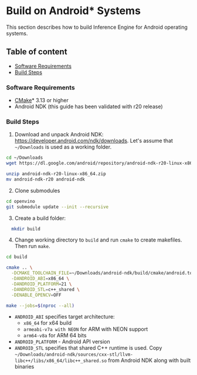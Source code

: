 # Build on Android* Systems

This section describes how to build Inference Engine for Android operating systems.

## Table of content

  - [Software Requirements](#software-requirements)
  - [Build Steps](#build-steps)

### Software Requirements

- [CMake]\* 3.13 or higher
- Android NDK (this guide has been validated with r20 release)

### Build Steps

1. Download and unpack Android NDK: https://developer.android.com/ndk/downloads. Let's assume that `~/Downloads` is used as a working folder.
  ```sh
  cd ~/Downloads
  wget https://dl.google.com/android/repository/android-ndk-r20-linux-x86_64.zip

  unzip android-ndk-r20-linux-x86_64.zip
  mv android-ndk-r20 android-ndk
  ```

2. Clone submodules
  ```sh
  cd openvino
  git submodule update --init --recursive
  ```

3. Create a build folder:
  ```sh
    mkdir build
  ```

4. Change working directory to `build` and run `cmake` to create makefiles. Then run `make`.
  ```sh
  cd build

  cmake .. \
    -DCMAKE_TOOLCHAIN_FILE=~/Downloads/android-ndk/build/cmake/android.toolchain.cmake \
    -DANDROID_ABI=x86_64 \
    -DANDROID_PLATFORM=21 \
    -DANDROID_STL=c++_shared \
    -DENABLE_OPENCV=OFF

  make --jobs=$(nproc --all)
  ```

  * `ANDROID_ABI` specifies target architecture:
    * `x86_64` for x64 build
    * `armeabi-v7a with NEON` for ARM with NEON support
    * `arm64-v8a` for ARM 64 bits
  * `ANDROID_PLATFORM` - Android API version
  * `ANDROID_STL` specifies that shared C++ runtime is used. Copy `~/Downloads/android-ndk/sources/cxx-stl/llvm-libc++/libs/x86_64/libc++_shared.so` from Android NDK along with built binaries


[CMake]:https://cmake.org/download/